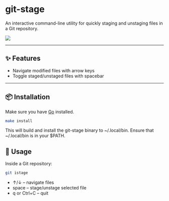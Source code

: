 # git-stage

An interactive command-line utility for quickly staging and unstaging files in a Git repository.

![](https://raw.github.com/hzqtc/git-istage/master/demo.gif)

---

## ✨ Features

- Navigate modified files with arrow keys
- Toggle staged/unstaged files with spacebar

---

## 📦 Installation

Make sure you have [Go](https://golang.org/dl/) installed.

```sh
make install
```

This will build and install the git-stage binary to ~/.local/bin.
Ensure that ~/.local/bin is in your $PATH.

## 🚀 Usage

Inside a Git repository:

```sh
git istage
```

- ↑/↓ – navigate files
- space – stage/unstage selected file
- q or Ctrl+C – quit

